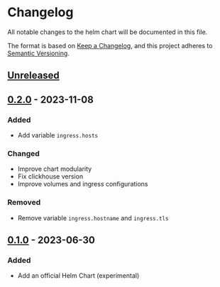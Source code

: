 # Changelog

All notable changes to the helm chart will be documented in this file.

The format is based on [Keep a Changelog](https://keepachangelog.com/en/1.0.0/),
and this project adheres to
[Semantic Versioning](https://semver.org/spec/v2.0.0.html).


## [Unreleased]

## [0.2.0] - 2023-11-08

### Added

- Add variable ``ingress.hosts``

### Changed

- Improve chart modularity
- Fix clickhouse version
- Improve volumes and ingress configurations

### Removed

- Remove variable ``ingress.hostname`` and ``ingress.tls``

## [0.1.0] - 2023-06-30

### Added

- Add an official Helm Chart (experimental)

[unreleased]: https://github.com/openfun/ralph/tree/main/src/helm
[0.2.0]: https://github.com/openfun/ralph/releases/tag/helm-v0.2.0
[0.1.0]: https://github.com/openfun/ralph/releases/tag/helm-v0.1.0
